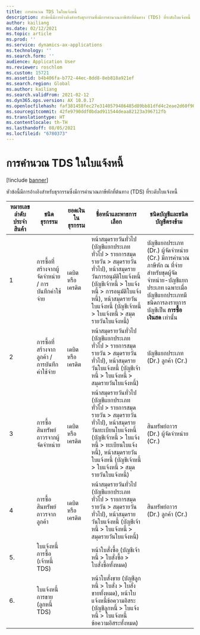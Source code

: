 ```yaml
---
title: การคํานวณ TDS ในใบแจ้งหนี้
description: หัวข้อนี้มีการอ้างอิงสำหรับธุรกรรมซึ่งมีการคํานวณภาษีหักที่ต้นทาง (TDS) ที่ระดับใบแจ้งหนี้
author: kailiang
ms.date: 02/12/2021
ms.topic: article
ms.prod: ''
ms.service: dynamics-ax-applications
ms.technology: ''
ms.search.form: ''
audience: Application User
ms.reviewer: roschlom
ms.custom: 15721
ms.assetid: b4b406fa-b772-44ec-8dd8-8eb818a921ef
ms.search.region: Global
ms.author: kailiang
ms.search.validFrom: 2021-02-12
ms.dyn365.ops.version: AX 10.0.17
ms.openlocfilehash: faf381458fec27e3140579486485d89bb81dfd4c2eae2d60f906c69491009f4c
ms.sourcegitcommit: 42fe9790ddf0bdad911544deaa82123a396712fb
ms.translationtype: HT
ms.contentlocale: th-TH
ms.lasthandoff: 08/05/2021
ms.locfileid: "6780373"
---
```

# <a name="tds-calculation-on-invoices"></a>การคํานวณ TDS ในใบแจ้งหนี้

[!include [banner](../includes/banner.md)]

หัวข้อนี้มีการอ้างอิงสำหรับธุรกรรมซึ่งมีการคํานวณภาษีหักที่ต้นทาง (TDS) ที่ระดับใบแจ้งหนี้

| หมายเลขลำดับประจำสินค้า | ชนิดธุรกรรม                                 | ยอดเงินในธุรกรรม | ชื่อหน้าและพาธการเลือก                                 | ชนิดบัญชีและชนิดบัญชีตรงข้าม                         |
| ------------- | ------------------------------------------------ | ------------------ | ------------------------------------------------------------ | ------------------------------------------------------------ |
| 1            | การซื้อที่สร้างจากผู้จัดจำหน่าย / การบันทึกค่าใช้จ่าย   | เดบิตหรือเครดิต  | หน้าสมุดรายวันทั่วไป (บัญชีแยกประเภททั่วไป > รายการสมุดรายวัน > สมุดรายวันทั่วไป), หน้าสมุดรายวันการอนุมัติใบแจ้งหนี้ (บัญชีเจ้าหนี้ > ใบแจ้งหนี้ > การอนุมัติใบแจ้งหนี้), หน้าสมุดรายวันใบแจ้งหนี้ (บัญชีเจ้าหนี้ > ใบแจ้งหนี้ > สมุดรายวันใบแจ้งหนี้) | บัญชีแยกประเภท (Dr.) ผู้จัดจำหน่าย (Cr.)  มีการคํานวณภาษีหัก ณ ที่จ่ายสำหรับชุดผู้จัดจำหน่าย-บัญชีแยกประเภท เฉพาะเมื่อบัญชีแยกประเภทมีชนิดการลงรายการบัญชีเป็น **การซื้อ**  **เงินสด** เท่านั้น |
| 2            | การซื้อที่สร้างจากลูกค้า / การบันทึกค่าใช้จ่าย | เดบิตหรือเครดิต  | หน้าสมุดรายวันทั่วไป (บัญชีแยกประเภททั่วไป > รายการสมุดรายวัน > สมุดรายวันทั่วไป), หน้าสมุดรายวันใบแจ้งหนี้ (บัญชีเจ้าหนี้ > ใบแจ้งหนี้ > สมุดรายวันใบแจ้งหนี้) | บัญชีแยกประเภท (Dr.) ลูกค้า (Cr.)                                 |
| 3            | การซื้อสินทรัพย์ถาวรจากผู้จัดจำหน่าย              | เดบิตหรือเครดิต  | หน้าสมุดรายวันทั่วไป (บัญชีแยกประเภททั่วไป > รายการสมุดรายวัน > สมุดรายวันทั่วไป), หน้าสมุดรายวันทะเบียนใบแจ้งหนี้ (บัญชีเจ้าหนี้ > ใบแจ้งหนี้ > ทะเบียนใบแจ้งหนี้), หน้าสมุดรายวันใบแจ้งหนี้ (บัญชีเจ้าหนี้ > ใบแจ้งหนี้ > สมุดรายวันใบแจ้งหนี้) | สินทรัพย์ถาวร (Dr.) ผู้จัดจำหน่าย (Cr.)                             |
| 4            | การซื้อสินทรัพย์ถาวรจากลูกค้า            | เดบิตหรือเครดิต  | หน้าสมุดรายวันทั่วไป (บัญชีแยกประเภททั่วไป > รายการสมุดรายวัน > สมุดรายวันทั่วไป), หน้าสมุดรายวันใบแจ้งหนี้ (บัญชีเจ้าหนี้ > ใบแจ้งหนี้ > สมุดรายวันใบแจ้งหนี้) | สินทรัพย์ถาวร (Dr.) ลูกค้า (Cr.)                           |
| 5.            | ใบแจ้งหนี้การซื้อ (เจ้าหนี้ TDS)                  |                    | หน้าใบสั่งซื้อ (บัญชีเจ้าหนี้ > ใบสั่งซื้อ > ใบสั่งซื้อทั้งหมด) |                                                              |
| 6.            | ใบแจ้งหนี้การขาย (ลูกหนี้ TDS)                  |                    | หน้าใบสั่งขาย (บัญชีลูกหนี้ > ใบสั่ง > ใบสั่งขายทั้งหมด), หน้าใบแจ้งหนี้ข้อความอิสระ (บัญชีลูกหนี้ > ใบแจ้งหนี้ > ใบแจ้งหนี้ข้อความอิสระทั้งหมด) |                                                              |
